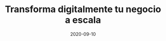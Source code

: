 ---
episode: 5
date: "2020-09-10"
title: Transforma digitalmente tu negocio a escala
guest: Noemí Valencia
business: Knotion
category: Founder
description: En este episodio platicamos con Noemí Valencia, quien está al frente de Knotion, una empresa de EdTech que está revolucionando la industria educativa en toda Latinoamérica. En la conversación recorremos la historia de Noemí, principios de transformación digital y sus mejores prácticas y consejos para los negocios del mundo.
file: https://www.buzzsprout.com/895972/5377567-e05-educacion-y-transformacion-digital-noemi-valencia.mp3?blob_id=21845899&download=true
spotify: https://open.spotify.com/episode/1uIGMGR7NSjqgmCdf5XrRK?si=mDsIrgKxQvG0ZKEKlwSX9Q
apple: https://podcasts.apple.com/mx/podcast/e05-educaci%C3%B3n-y-transformaci%C3%B3n-digital-noem%C3%AD-valencia/id1500473556?i=1000490910930
google: https://podcasts.google.com/feed/aHR0cHM6Ly9mZWVkcy5idXp6c3Byb3V0LmNvbS84OTU5NzIucnNz/episode/QnV6enNwcm91dC01Mzc3NTY3
youtube: https://www.youtube.com/watch?v=yCV9wJE2jHg
---